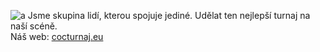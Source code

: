![a](https://raw.githubusercontent.com/eventparadise/.github/main/clashofczechoslovakia.png)
Jsme skupina lidí, kterou spojuje jediné. Udělat ten nejlepší turnaj na naší scéně.  
Náš web: [cocturnaj.eu](https://cocturnaj.eu/)
